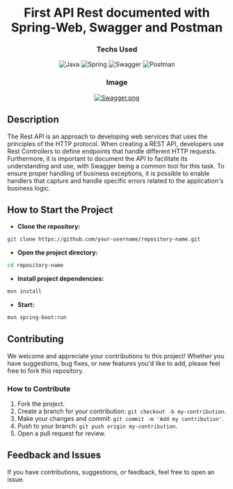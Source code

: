<div align="center">

  <h1>First API Rest documented with Spring-Web, Swagger and Postman</h1>

### Techs Used

![Java](https://img.shields.io/badge/java-%23ED8B00.svg?style=for-the-badge&logo=openjdk&logoColor=white)
![Spring](https://img.shields.io/badge/spring-%236DB33F.svg?style=for-the-badge&logo=spring&logoColor=white)
![Swagger](https://img.shields.io/badge/-Swagger-%23Clojure?style=for-the-badge&logo=swagger&logoColor=white)
![Postman](https://img.shields.io/badge/Postman-FF6C37?style=for-the-badge&logo=postman&logoColor=white)

### Image

[![Swagger.png](https://i.postimg.cc/rz2yFY6C/Swagger.png)](https://postimg.cc/309Qt1xd)

</div>

## Description

The Rest API is an approach to developing web services that uses the principles of the HTTP protocol. When creating a REST API, developers use Rest Controllers to define endpoints that handle different HTTP requests. Furthermore, it is important to document the API to facilitate its understanding and use, with Swagger being a common tool for this task. To ensure proper handling of business exceptions, it is possible to enable handlers that capture and handle specific errors related to the application's business logic.

## How to Start the Project

- **Clone the repository:**
```bash
git clone https://github.com/your-username/repository-name.git
```
- **Open the project directory:**
```bash
cd repository-name
```
- **Install project dependencies:**
```bash
mvn install
```
- **Start:**
```bash
mvn spring-boot:run
```

## Contributing

We welcome and appreciate your contributions to this project! Whether you have suggestions, bug fixes, or new features you'd like to add, please feel free to fork this repository.

### How to Contribute

1. Fork the project.
2. Create a branch for your contribution: `git checkout -b my-contribution`.
3. Make your changes and commit: `git commit -m 'Add my contribution'`.
4. Push to your branch: `git push origin my-contribution`.
5. Open a pull request for review.

## Feedback and Issues

If you have contributions, suggestions, or feedback, feel free to open an issue.
